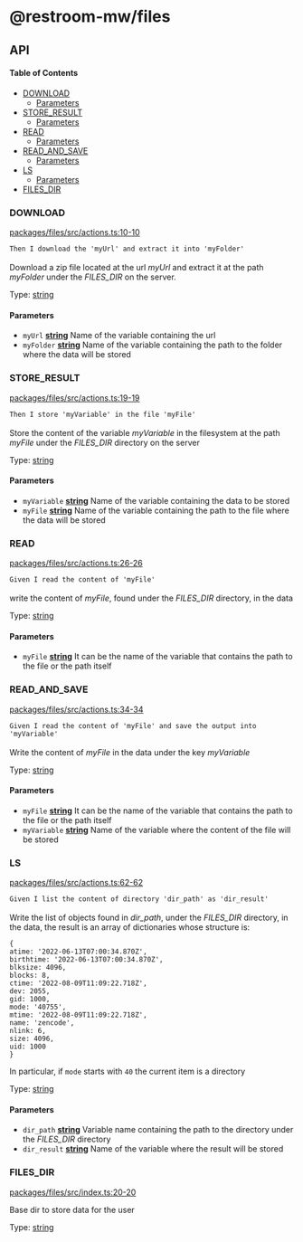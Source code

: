 # @restroom-mw/files

## API

<!-- Generated by documentation.js. Update this documentation by updating the source code. -->

#### Table of Contents

*   [DOWNLOAD](#download)
    *   [Parameters](#parameters)
*   [STORE_RESULT](#store_result)
    *   [Parameters](#parameters-1)
*   [READ](#read)
    *   [Parameters](#parameters-2)
*   [READ_AND_SAVE](#read_and_save)
    *   [Parameters](#parameters-3)
*   [LS](#ls)
    *   [Parameters](#parameters-4)
*   [FILES_DIR](#files_dir)

### DOWNLOAD

[packages/files/src/actions.ts:10-10](https://github.com/dyne/restroom-mw/blob/157d039c44215a999e17400467c97fdacd9b014c/packages/files/src/actions.ts#L10-L10 "Source code on GitHub")

`Then I download the 'myUrl' and extract it into 'myFolder'`<br><br>
Download a zip file located at the url *myUrl* and extract it at the path
*myFolder*  under the *FILES_DIR* on the server.

Type: [string](https://developer.mozilla.org/docs/Web/JavaScript/Reference/Global_Objects/String)

#### Parameters

*   `myUrl` **[string](https://developer.mozilla.org/docs/Web/JavaScript/Reference/Global_Objects/String)** Name of the variable containing the url
*   `myFolder` **[string](https://developer.mozilla.org/docs/Web/JavaScript/Reference/Global_Objects/String)** Name of the variable containing the path to
    the folder where the data will be stored

### STORE_RESULT

[packages/files/src/actions.ts:19-19](https://github.com/dyne/restroom-mw/blob/157d039c44215a999e17400467c97fdacd9b014c/packages/files/src/actions.ts#L19-L19 "Source code on GitHub")

`Then I store 'myVariable' in the file 'myFile'`<br><br>
Store the content of the variable *myVariable* in the filesystem at the path
*myFile* under the *FILES_DIR* directory on the server

Type: [string](https://developer.mozilla.org/docs/Web/JavaScript/Reference/Global_Objects/String)

#### Parameters

*   `myVariable` **[string](https://developer.mozilla.org/docs/Web/JavaScript/Reference/Global_Objects/String)** Name of the variable containing the data to be stored
*   `myFile` **[string](https://developer.mozilla.org/docs/Web/JavaScript/Reference/Global_Objects/String)** Name of the variable containing the path to the file where
    the data will be stored

### READ

[packages/files/src/actions.ts:26-26](https://github.com/dyne/restroom-mw/blob/157d039c44215a999e17400467c97fdacd9b014c/packages/files/src/actions.ts#L26-L26 "Source code on GitHub")

`Given I read the content of 'myFile'`<br><br>
write the content of *myFile*, found under the *FILES_DIR* directory, in the data

Type: [string](https://developer.mozilla.org/docs/Web/JavaScript/Reference/Global_Objects/String)

#### Parameters

*   `myFile` **[string](https://developer.mozilla.org/docs/Web/JavaScript/Reference/Global_Objects/String)** It can be the name of the variable that contains the path
    to the file or the path itself

### READ_AND_SAVE

[packages/files/src/actions.ts:34-34](https://github.com/dyne/restroom-mw/blob/157d039c44215a999e17400467c97fdacd9b014c/packages/files/src/actions.ts#L34-L34 "Source code on GitHub")

`Given I read the content of 'myFile' and save the output into 'myVariable'`<br><br>
Write the content of *myFile* in the data under the key *myVariable*

Type: [string](https://developer.mozilla.org/docs/Web/JavaScript/Reference/Global_Objects/String)

#### Parameters

*   `myFile` **[string](https://developer.mozilla.org/docs/Web/JavaScript/Reference/Global_Objects/String)** It can be the name of the variable that contains the path
    to the file or the path itself
*   `myVariable` **[string](https://developer.mozilla.org/docs/Web/JavaScript/Reference/Global_Objects/String)** Name of the variable where the content of the file will be stored

### LS

[packages/files/src/actions.ts:62-62](https://github.com/dyne/restroom-mw/blob/157d039c44215a999e17400467c97fdacd9b014c/packages/files/src/actions.ts#L62-L62 "Source code on GitHub")

`Given I list the content of directory 'dir_path' as 'dir_result'`<br><br>
Write the list of objects found in *dir_path*, under the *FILES_DIR* directory, in the data,
the result is an array of dictionaries whose structure is:

    {
    atime: '2022-06-13T07:00:34.870Z',
    birthtime: '2022-06-13T07:00:34.870Z',
    blksize: 4096,
    blocks: 8,
    ctime: '2022-08-09T11:09:22.718Z',
    dev: 2055,
    gid: 1000,
    mode: '40755',
    mtime: '2022-08-09T11:09:22.718Z',
    name: 'zencode',
    nlink: 6,
    size: 4096,
    uid: 1000
    }

In particular, if `mode` starts with `40` the current item is a directory

Type: [string](https://developer.mozilla.org/docs/Web/JavaScript/Reference/Global_Objects/String)

#### Parameters

*   `dir_path` **[string](https://developer.mozilla.org/docs/Web/JavaScript/Reference/Global_Objects/String)** Variable name containing the path to the directory
    under the *FILES_DIR* directory
*   `dir_result` **[string](https://developer.mozilla.org/docs/Web/JavaScript/Reference/Global_Objects/String)** Name of the variable where the result will be stored

### FILES_DIR

[packages/files/src/index.ts:20-20](https://github.com/dyne/restroom-mw/blob/157d039c44215a999e17400467c97fdacd9b014c/packages/files/src/index.ts#L20-L20 "Source code on GitHub")

Base dir to store data for the user

Type: [string](https://developer.mozilla.org/docs/Web/JavaScript/Reference/Global_Objects/String)
